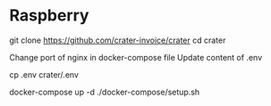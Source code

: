 # Raspberry

git clone https://github.com/crater-invoice/crater
cd crater


Change port of nginx in docker-compose file
Update content of .env


cp .env crater/.env


docker-compose up -d
./docker-compose/setup.sh